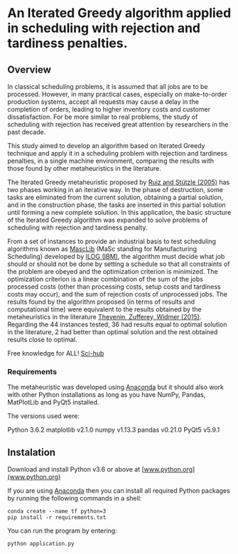 # An Iterated Greedy algorithm applied in scheduling with rejection and tardiness penalties.

## Overview

In classical scheduling problems, it is assumed that all jobs are to be processed. However, in many practical cases, especially on make-to-order production systems, accept all requests may cause a delay in the completion of orders, leading to higher inventory costs and customer dissatisfaction. For be more similar to real problems, the study of scheduling with rejection has received great attention by researchers in the past decade. 

This study aimed to develop an algorithm based on Iterated Greedy technique and apply it in a scheduling problem with rejection and tardiness penalties, in a single machine environment, comparing the results with those found by other metaheuristics in the literature.

The Iterated Greedy metaheuristic proposed by [Ruiz and Stützle (2005)](http://www.sciencedirect.com/science/article/pii/S0377221706008277) has two phases working in an iterative way. In the phase of destruction, some tasks are eliminated from the current solution, obtaining a partial solution, and in the construction phase, the tasks are inserted in this partial solution until forming a new complete solution. In this application, the basic structure of the Iterated Greedy algorithm was expanded to solve problems of scheduling with rejection and tardiness penalty. 


From a set of instances to provide an industrial basis to test scheduling algorithms known as [MascLib](https://www.researchgate.net/publication/281228499_Towards_an_industrial_Manufacturing_Scheduling_Problem_and_Test_Bed) (MaSc standing for Manufacturing Scheduling) developed by [ILOG (IBM)](https://www-01.ibm.com/software/info/ilog/), the algorithm must decide what job should or should not be done by setting a schedule so that all constraints of the problem are obeyed and the optimization criterion is minimized. The optimization criterion is a linear combination of the sum of the jobs processed costs (other than processing costs, setup costs and tardiness costs may occur), and the sum of rejection costs of unprocessed jobs. The results found by the algorithm proposed (in terms of results and computational time) were equivalent to the results obtained by the metaheuristics in the literature [Thevenin, Zufferey, Widmer (2015)](https://link.springer.com/article/10.1007/s10951-014-0395-8). Regarding the 44 instances tested, 36 had results equal to optimal solution in the literature, 2 had better than optimal solution and the rest obtained results close to optimal. 

Free knowledge for ALL!
[Sci-hub](http://sci-hub.cc/)


### Requirements

 The metaheuristic was developed using [Anaconda](https://www.continuum.io/downloads) but it should also work with other Python installations as long as you have NumPy, Pandas, MatPlotLib and PyQt5 installed.

The versions used were:

Python 3.6.2
matplotlib v2.1.0
numpy v1.13.3
pandas v0.21.0
PyQt5 v5.9.1


## Instalation

Download and install Python v3.6 or above at [www.python.org](www.python.org)

If you are using [Anaconda](https://www.anaconda.com/download/) then you can install all required Python packages by running the following commands in a shell:

    conda create --name tf python=3
    pip install -r requirements.txt
    
You can run the program by entering:

    python application.py